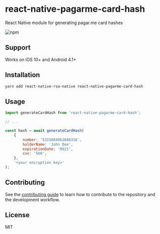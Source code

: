 # react-native-pagarme-card-hash

React Native module for generating pagar.me card hashes

![npm](https://img.shields.io/npm/v/react-native-pagarme-card-hash)

## Support

Works on iOS 10+ and Android 4.1+ 

## Installation

```sh
yarn add react-native-rsa-native react-native-pagarme-card-hash
```

## Usage

```js
import generateCardHash from 'react-native-pagarme-card-hash';

// ...

const hash = await generateCardHash(
    {
        number: '5315084062046316',
        holderName: 'John Doe',
        expirationDate: '0921',
        cvv: '560',
    },
    '<your encryption key>'
);
```

## Contributing

See the [contributing guide](CONTRIBUTING.md) to learn how to contribute to the repository and the development workflow.

## License

MIT
